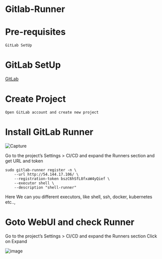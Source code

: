 # Gitlab-Runner

# Pre-requisites
    GitLab SetUp
# GitLab SetUp
  [GitLab](https://github.com/Naresh240/Gitlab-Setup/blob/main/README.md)
# Create Project
    Open GitLab account and create new project
# Install GitLab Runner

  ![Capture](https://user-images.githubusercontent.com/54719289/104106342-f0b9f900-52da-11eb-8c40-391f3affb86b.JPG)

  Go to the project’s Settings > CI/CD and expand the Runners section and get URL and token
    
    sudo gitlab-runner register -n \
        --url http://54.144.17.106/ \
        --registration-token bszC6hSfL8fxaW4yQief \
        --executor shell \
        --description "shell-runner"
   Here We can you different executors, like shell, ssh, docker, kubernetes etc..,
 # Goto WebUI and check Runner
   Go to the project’s Settings > CI/CD and expand the Runners section
   Click on Expand
   
   ![image](https://user-images.githubusercontent.com/58024415/104083102-d0018d00-5261-11eb-8064-51d33e1de759.png)
